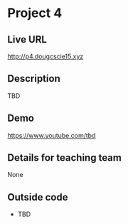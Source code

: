 # Project 4

## Live URL
<http://p4.dougcscie15.xyz>

## Description
TBD

## Demo
<https://www.youtube.com/tbd>

## Details for teaching team
None

## Outside code
* TBD
